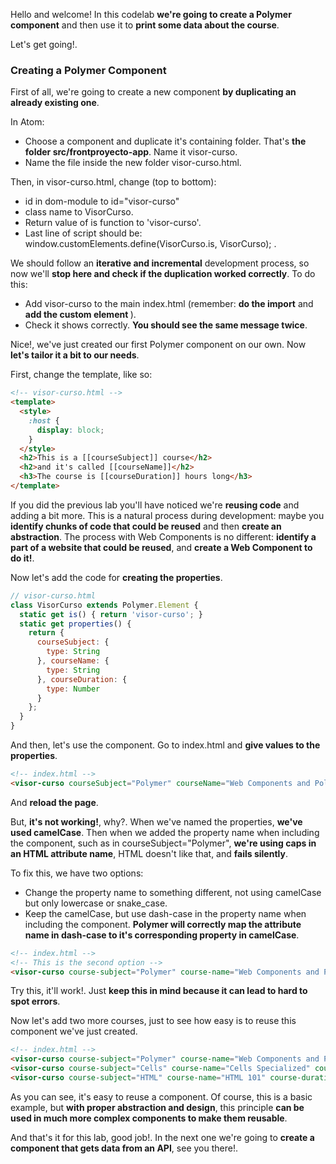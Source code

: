 Hello and welcome! In this codelab **we're going to create a Polymer component** and then use it to **print some data about the course**.

Let's get going!.

### Creating a Polymer Component
First of all, we're going to create a new component **by duplicating an already existing one**.

In Atom:
* Choose a component and duplicate it's containing folder. That's **the folder src/frontproyecto-app**. Name it visor-curso.
* Name the file inside the new folder visor-curso.html.

Then, in visor-curso.html, change (top to bottom):
* id in dom-module to id="visor-curso"
* class name to VisorCurso.
* Return value of is function to 'visor-curso'.
* Last line of script should be: window.customElements.define(VisorCurso.is, VisorCurso);
.

We should follow an **iterative and incremental** development process, so now we'll **stop here and check if the duplication worked correctly**.
To do this:
* Add visor-curso to the main index.html (remember: **do the import** and **add the custom element <visor-curso>**).
* Check it shows correctly. **You should see the same message twice**.

Nice!, we've just created our first Polymer component on our own. Now **let's tailor it a bit to our needs**.


First, change the template, like so:

```html
<!-- visor-curso.html -->
<template>
  <style>
    :host {
      display: block;
    }
  </style>
  <h2>This is a [[courseSubject]] course</h2>
  <h2>and it's called [[courseName]]</h2>
  <h3>The course is [[courseDuration]] hours long</h3>
</template>
```

If you did the previous lab you'll have noticed we're **reusing code** and adding a bit more. This is a natural process during development: maybe you **identify chunks of code that could be reused** and then **create an abstraction**. The process with Web Components is no different: **identify a part of a website that could be reused**, and **create a Web Component to do it!**.

Now let's add the code for **creating the properties**.

```javascript
// visor-curso.html
class VisorCurso extends Polymer.Element {
  static get is() { return 'visor-curso'; }
  static get properties() {
    return {
      courseSubject: {
        type: String
      }, courseName: {
        type: String
      }, courseDuration: {
        type: Number
      }
    };
  }
}
```

And then, let's use the component. Go to index.html and **give values to the properties**.

```html
<!-- index.html -->
<visor-curso courseSubject="Polymer" courseName="Web Components and Polymer" courseDuration="1"></visor-curso>
```

And **reload the page**.

But, **it's not working!**, why?. When we've named the properties, **we've used camelCase**. Then when we added the property name when including the component, such as in courseSubject="Polymer", **we're using caps in an HTML attribute name**, HTML doesn't like that, and **fails silently**.

To fix this, we have two options:
* Change the property name to something different, not using camelCase but only lowercase or snake_case.
* Keep the camelCase, but use dash-case in the property name when including the component. **Polymer will correctly map the attribute name in dash-case to it's corresponding property in camelCase**.

```html
<!-- index.html -->
<!-- This is the second option -->
<visor-curso course-subject="Polymer" course-name="Web Components and Polymer" course-duration="1"></visor-curso>
```

Try this, it'll work!. Just **keep this in mind because it can lead to hard to spot errors**.

Now let's add two more courses, just to see how easy is to reuse this component we've just created.

```html
<!-- index.html -->
<visor-curso course-subject="Polymer" course-name="Web Components and Polymer" course-duration="1"></visor-curso>
<visor-curso course-subject="Cells" course-name="Cells Specialized" course-duration="2"></visor-curso>
<visor-curso course-subject="HTML" course-name="HTML 101" course-duration="3"></visor-curso>
```

As you can see, it's easy to reuse a component. Of course, this is a basic example, but **with proper abstraction and design**, this principle **can be used in much more complex components to make them reusable**.

And that's it for this lab, good job!. In the next one we're going to **create a component that gets data from an API**, see you there!.
